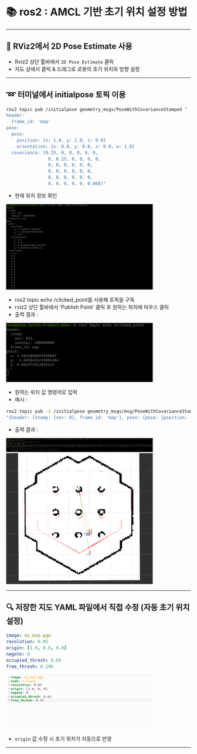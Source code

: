 
# 📚 ros2 : AMCL 기반 초기 위치 설정 방법 

---

## 📡 RViz2에서 2D Pose Estimate 사용


- Rviz2 상단 툴바에서 `2D Pose Estimate` 클릭  
- 지도 상에서 클릭 & 드래그로 로봇의 초기 위치와 방향 설정  


---

## ➿ 터미널에서 initialpose 토픽 이용

```bash
ros2 topic pub /initialpose geometry_msgs/PoseWithCovarianceStamped "
header:
  frame_id: 'map'
pose:
  pose:
    position: {x: 1.0, y: 2.0, z: 0.0}
    orientation: {x: 0.0, y: 0.0, z: 0.0, w: 1.0}
  covariance: [0.25, 0, 0, 0, 0, 0,
                0, 0.25, 0, 0, 0, 0,
                0, 0, 0, 0, 0, 0,
                0, 0, 0, 0, 0, 0,
                0, 0, 0, 0, 0, 0,
                0, 0, 0, 0, 0, 0.068]"
```
- 현재 위치 정보 확인

<img src="topic initialize.png" alt="topic initialize" width="400"/>

- ros2 topic echo /clicked_point를 사용해 토픽을 구독
- rviz2 상단 툴바에서 'Publish Point' 클릭 후 원하는 위치에 마우스 클릭
- 출력 결과 :

 <img src="cliked point.png" alt="cliked point" width="400"/>


- 원하는 위치 값 명령어로 입력
- 예시 : 

```bash
ros2 topic pub -1 /initialpose geometry_msgs/msg/PoseWithCovarianceStamped 
"{header: {stamp: {sec: 0}, frame_id: 'map'}, pose: {pose: {position: {x: 1.0, y: 0.0, z: 0.0}, orientation: {w: 1.0}}}}"
```

- 출력 결과 :

 <img src="명령어.png" alt="명령어" width="400"/>

 <img src="위치 설정 명령.png" alt="위치 설정 명령" width="400"/>


---

## 🔍 저장한 지도 YAML 파일에서 직접 수정 (자동 초기 위치 설정)

```yaml
image: my_map.pgm
resolution: 0.05
origin: [1.0, 0.0, 0.0]  
negate: 0
occupied_thresh: 0.65
free_thresh: 0.196
```

<img src="yaml 수정.png" alt="yaml 수정" width="400"/>


- `origin` 값 수정 시 초기 위치가 자동으로 반영
 
---


